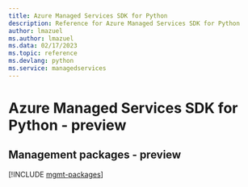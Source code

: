 ```yaml
---
title: Azure Managed Services SDK for Python
description: Reference for Azure Managed Services SDK for Python
author: lmazuel
ms.author: lmazuel
ms.data: 02/17/2023
ms.topic: reference
ms.devlang: python
ms.service: managedservices
---
```

# Azure Managed Services SDK for Python - preview

## Management packages - preview
[!INCLUDE [mgmt-packages](managed-services-mgmt-index.md)]